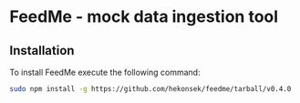 # FeedMe - mock data ingestion tool

## Installation

To install FeedMe execute the following command:

```bash
sudo npm install -g https://github.com/hekonsek/feedme/tarball/v0.4.0
```